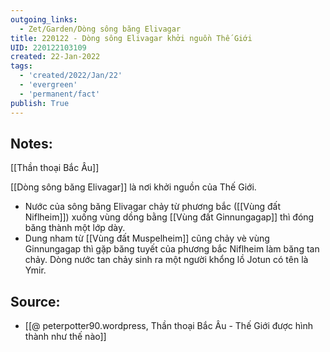 ```yaml
---
outgoing_links:
  - Zet/Garden/Dòng sông băng Elivagar
title: 220122 - Dòng sông Elivagar khởi nguồn Thế Giới
UID: 220122103109
created: 22-Jan-2022
tags:
  - 'created/2022/Jan/22'
  - 'evergreen'
  - 'permanent/fact'
publish: True
---
```

## Notes:
[[Thần thoại Bắc Âu]]

[[Dòng sông băng Elivagar]] là nơi khởi nguồn của Thế Giới.
- Nước của sông băng Elivagar chảy từ phương bắc ([[Vùng đất Niflheim]]) xuống vùng dồng bằng [[Vùng đất Ginnungagap]] thì đóng băng thành một lớp dày.
- Dung nham từ [[Vùng đất Muspelheim]] cũng chảy vè vùng Ginnungagap thì gặp băng tuyết của phương bắc Niflheim làm băng tan chảy. Dòng nước tan chảy sinh ra một người khổng lồ Jotun có tên là Ymir.

## Source:
- [[@ peterpotter90.wordpress, Thần thoại Bắc Âu - Thế Giới được hình thành như thế nào]]



